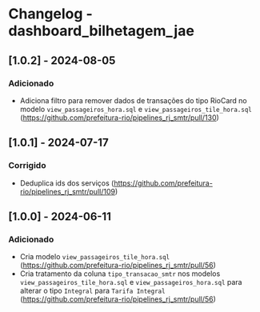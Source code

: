 # Changelog - dashboard_bilhetagem_jae

## [1.0.2] - 2024-08-05

### Adicionado
- Adiciona filtro para remover dados de transações do tipo RioCard no modelo `view_passageiros_hora.sql` e `view_passageiros_tile_hora.sql` (https://github.com/prefeitura-rio/pipelines_rj_smtr/pull/130)

## [1.0.1] - 2024-07-17

### Corrigido
- Deduplica ids dos serviços (https://github.com/prefeitura-rio/pipelines_rj_smtr/pull/109)

## [1.0.0] - 2024-06-11

### Adicionado
- Cria modelo `view_passageiros_tile_hora.sql` (https://github.com/prefeitura-rio/pipelines_rj_smtr/pull/56)
- Cria tratamento da coluna `tipo_transacao_smtr` nos modelos `view_passageiros_tile_hora.sql` e `view_passageiros_hora.sql` para alterar o tipo `Integral` para `Tarifa Integral` (https://github.com/prefeitura-rio/pipelines_rj_smtr/pull/56)